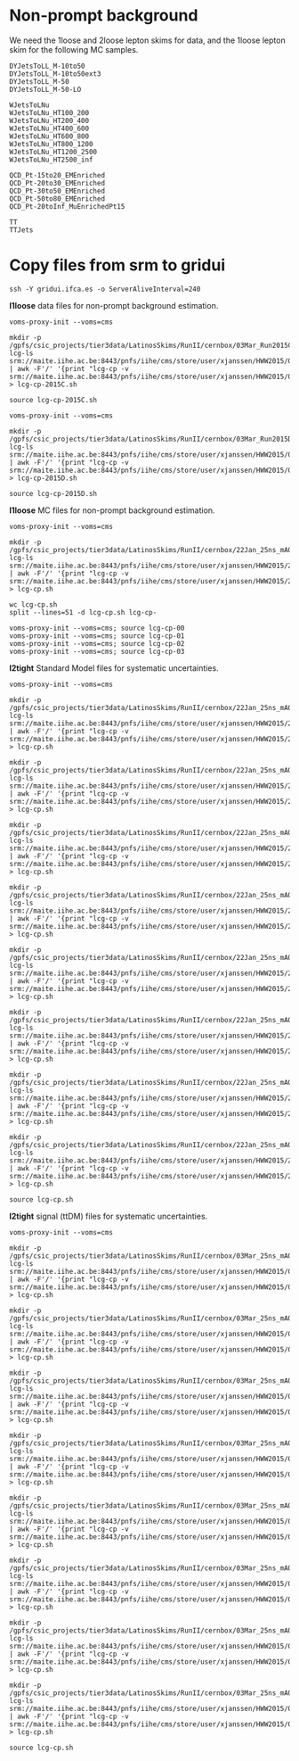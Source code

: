 Non-prompt background
====

We need the 1loose and 2loose lepton skims for data, and the 1loose lepton skim for the following MC samples.

    DYJetsToLL_M-10to50
    DYJetsToLL_M-10to50ext3
    DYJetsToLL_M-50
    DYJetsToLL_M-50-LO

    WJetsToLNu
    WJetsToLNu_HT100_200
    WJetsToLNu_HT200_400
    WJetsToLNu_HT400_600
    WJetsToLNu_HT600_800
    WJetsToLNu_HT800_1200
    WJetsToLNu_HT1200_2500
    WJetsToLNu_HT2500_inf

    QCD_Pt-15to20_EMEnriched
    QCD_Pt-20to30_EMEnriched
    QCD_Pt-30to50_EMEnriched
    QCD_Pt-50to80_EMEnriched
    QCD_Pt-20toInf_MuEnrichedPt15

    TT
    TTJets


Copy files from srm to gridui
====

    ssh -Y gridui.ifca.es -o ServerAliveInterval=240


**l1loose** data files for non-prompt background estimation.

    voms-proxy-init --voms=cms

    mkdir -p /gpfs/csic_projects/tier3data/LatinosSkims/RunII/cernbox/03Mar_Run2015C_16Dec2015/l1loose__EpTCorr/
    lcg-ls srm://maite.iihe.ac.be:8443/pnfs/iihe/cms/store/user/xjanssen/HWW2015/03Mar_Run2015C_16Dec2015/l1loose__EpTCorr | awk -F'/' '{print "lcg-cp -v srm://maite.iihe.ac.be:8443/pnfs/iihe/cms/store/user/xjanssen/HWW2015/03Mar_Run2015C_16Dec2015/l1loose__EpTCorr/"$11,"/gpfs/csic_projects/tier3data/LatinosSkims/RunII/cernbox/03Mar_Run2015C_16Dec2015/l1loose__EpTCorr/"$11}' > lcg-cp-2015C.sh

    source lcg-cp-2015C.sh

    voms-proxy-init --voms=cms

    mkdir -p /gpfs/csic_projects/tier3data/LatinosSkims/RunII/cernbox/03Mar_Run2015D_16Dec2015/l1loose__EpTCorr/
    lcg-ls srm://maite.iihe.ac.be:8443/pnfs/iihe/cms/store/user/xjanssen/HWW2015/03Mar_Run2015D_16Dec2015/l1loose__EpTCorr | awk -F'/' '{print "lcg-cp -v srm://maite.iihe.ac.be:8443/pnfs/iihe/cms/store/user/xjanssen/HWW2015/03Mar_Run2015D_16Dec2015/l1loose__EpTCorr/"$11,"/gpfs/csic_projects/tier3data/LatinosSkims/RunII/cernbox/03Mar_Run2015D_16Dec2015/l1loose__EpTCorr/"$11}' > lcg-cp-2015D.sh

    source lcg-cp-2015D.sh


**l1loose** MC files for non-prompt background estimation.

    voms-proxy-init --voms=cms

    mkdir -p /gpfs/csic_projects/tier3data/LatinosSkims/RunII/cernbox/22Jan_25ns_mAODv2_MC/MCl1loose__EpTCorr
    lcg-ls srm://maite.iihe.ac.be:8443/pnfs/iihe/cms/store/user/xjanssen/HWW2015/22Jan_25ns_mAODv2_MC/MCl1loose__EpTCorr | awk -F'/' '{print "lcg-cp -v srm://maite.iihe.ac.be:8443/pnfs/iihe/cms/store/user/xjanssen/HWW2015/22Jan_25ns_mAODv2_MC/MCl1loose__EpTCorr/"$11,"/gpfs/csic_projects/tier3data/LatinosSkims/RunII/cernbox/22Jan_25ns_mAODv2_MC/MCl1loose__EpTCorr/"$11}' > lcg-cp.sh

    wc lcg-cp.sh
    split --lines=51 -d lcg-cp.sh lcg-cp-

    voms-proxy-init --voms=cms; source lcg-cp-00
    voms-proxy-init --voms=cms; source lcg-cp-01
    voms-proxy-init --voms=cms; source lcg-cp-02
    voms-proxy-init --voms=cms; source lcg-cp-03


**l2tight** Standard Model files for systematic uncertainties.

    voms-proxy-init --voms=cms

    mkdir -p /gpfs/csic_projects/tier3data/LatinosSkims/RunII/cernbox/22Jan_25ns_mAODv2_MC/MCl2loose__hadd__bSFL2pTEff__l2tight__LepMupTup
    lcg-ls srm://maite.iihe.ac.be:8443/pnfs/iihe/cms/store/user/xjanssen/HWW2015/22Jan_25ns_mAODv2_MC/MCl2loose__hadd__bSFL2pTEff__l2tight__LepMupTup | awk -F'/' '{print "lcg-cp -v srm://maite.iihe.ac.be:8443/pnfs/iihe/cms/store/user/xjanssen/HWW2015/22Jan_25ns_mAODv2_MC/MCl2loose__hadd__bSFL2pTEff__l2tight__LepMupTup/"$11,"/gpfs/csic_projects/tier3data/LatinosSkims/RunII/cernbox/22Jan_25ns_mAODv2_MC/MCl2loose__hadd__bSFL2pTEff__l2tight__LepMupTup/"$11}' > lcg-cp.sh

    mkdir -p /gpfs/csic_projects/tier3data/LatinosSkims/RunII/cernbox/22Jan_25ns_mAODv2_MC/MCl2loose__hadd__bSFL2pTEff__l2tight__LepMupTdo
    lcg-ls srm://maite.iihe.ac.be:8443/pnfs/iihe/cms/store/user/xjanssen/HWW2015/22Jan_25ns_mAODv2_MC/MCl2loose__hadd__bSFL2pTEff__l2tight__LepMupTdo | awk -F'/' '{print "lcg-cp -v srm://maite.iihe.ac.be:8443/pnfs/iihe/cms/store/user/xjanssen/HWW2015/22Jan_25ns_mAODv2_MC/MCl2loose__hadd__bSFL2pTEff__l2tight__LepMupTdo/"$11,"/gpfs/csic_projects/tier3data/LatinosSkims/RunII/cernbox/22Jan_25ns_mAODv2_MC/MCl2loose__hadd__bSFL2pTEff__l2tight__LepMupTdo/"$11}' > lcg-cp.sh

    mkdir -p /gpfs/csic_projects/tier3data/LatinosSkims/RunII/cernbox/22Jan_25ns_mAODv2_MC/MCl2loose__hadd__bSFL2pTEff__l2tight__LepElepTup
    lcg-ls srm://maite.iihe.ac.be:8443/pnfs/iihe/cms/store/user/xjanssen/HWW2015/22Jan_25ns_mAODv2_MC/MCl2loose__hadd__bSFL2pTEff__l2tight__LepElepTup | awk -F'/' '{print "lcg-cp -v srm://maite.iihe.ac.be:8443/pnfs/iihe/cms/store/user/xjanssen/HWW2015/22Jan_25ns_mAODv2_MC/MCl2loose__hadd__bSFL2pTEff__l2tight__LepElepTup/"$11,"/gpfs/csic_projects/tier3data/LatinosSkims/RunII/cernbox/22Jan_25ns_mAODv2_MC/MCl2loose__hadd__bSFL2pTEff__l2tight__LepElepTup/"$11}' > lcg-cp.sh

    mkdir -p /gpfs/csic_projects/tier3data/LatinosSkims/RunII/cernbox/22Jan_25ns_mAODv2_MC/MCl2loose__hadd__bSFL2pTEff__l2tight__LepElepTdo
    lcg-ls srm://maite.iihe.ac.be:8443/pnfs/iihe/cms/store/user/xjanssen/HWW2015/22Jan_25ns_mAODv2_MC/MCl2loose__hadd__bSFL2pTEff__l2tight__LepElepTdo | awk -F'/' '{print "lcg-cp -v srm://maite.iihe.ac.be:8443/pnfs/iihe/cms/store/user/xjanssen/HWW2015/22Jan_25ns_mAODv2_MC/MCl2loose__hadd__bSFL2pTEff__l2tight__LepElepTdo/"$11,"/gpfs/csic_projects/tier3data/LatinosSkims/RunII/cernbox/22Jan_25ns_mAODv2_MC/MCl2loose__hadd__bSFL2pTEff__l2tight__LepElepTdo/"$11}' > lcg-cp.sh

    mkdir -p /gpfs/csic_projects/tier3data/LatinosSkims/RunII/cernbox/22Jan_25ns_mAODv2_MC/MCl2loose__hadd__bSFL2pTEff__l2tight__METup
    lcg-ls srm://maite.iihe.ac.be:8443/pnfs/iihe/cms/store/user/xjanssen/HWW2015/22Jan_25ns_mAODv2_MC/MCl2loose__hadd__bSFL2pTEff__l2tight__METup | awk -F'/' '{print "lcg-cp -v srm://maite.iihe.ac.be:8443/pnfs/iihe/cms/store/user/xjanssen/HWW2015/22Jan_25ns_mAODv2_MC/MCl2loose__hadd__bSFL2pTEff__l2tight__METup/"$11,"/gpfs/csic_projects/tier3data/LatinosSkims/RunII/cernbox/22Jan_25ns_mAODv2_MC/MCl2loose__hadd__bSFL2pTEff__l2tight__METup/"$11}' > lcg-cp.sh

    mkdir -p /gpfs/csic_projects/tier3data/LatinosSkims/RunII/cernbox/22Jan_25ns_mAODv2_MC/MCl2loose__hadd__bSFL2pTEff__l2tight__METdo
    lcg-ls srm://maite.iihe.ac.be:8443/pnfs/iihe/cms/store/user/xjanssen/HWW2015/22Jan_25ns_mAODv2_MC/MCl2loose__hadd__bSFL2pTEff__l2tight__METdo | awk -F'/' '{print "lcg-cp -v srm://maite.iihe.ac.be:8443/pnfs/iihe/cms/store/user/xjanssen/HWW2015/22Jan_25ns_mAODv2_MC/MCl2loose__hadd__bSFL2pTEff__l2tight__METdo/"$11,"/gpfs/csic_projects/tier3data/LatinosSkims/RunII/cernbox/22Jan_25ns_mAODv2_MC/MCl2loose__hadd__bSFL2pTEff__l2tight__METdo/"$11}' > lcg-cp.sh

    mkdir -p /gpfs/csic_projects/tier3data/LatinosSkims/RunII/cernbox/22Jan_25ns_mAODv2_MC/MCl2loose__hadd__bSFL2pTEff__l2tight__JESMaxup
    lcg-ls srm://maite.iihe.ac.be:8443/pnfs/iihe/cms/store/user/xjanssen/HWW2015/22Jan_25ns_mAODv2_MC/MCl2loose__hadd__bSFL2pTEff__l2tight__JESMaxup | awk -F'/' '{print "lcg-cp -v srm://maite.iihe.ac.be:8443/pnfs/iihe/cms/store/user/xjanssen/HWW2015/22Jan_25ns_mAODv2_MC/MCl2loose__hadd__bSFL2pTEff__l2tight__JESMaxup/"$11,"/gpfs/csic_projects/tier3data/LatinosSkims/RunII/cernbox/22Jan_25ns_mAODv2_MC/MCl2loose__hadd__bSFL2pTEff__l2tight__JESMaxup/"$11}' > lcg-cp.sh

    mkdir -p /gpfs/csic_projects/tier3data/LatinosSkims/RunII/cernbox/22Jan_25ns_mAODv2_MC/MCl2loose__hadd__bSFL2pTEff__l2tight__JESMaxdo
    lcg-ls srm://maite.iihe.ac.be:8443/pnfs/iihe/cms/store/user/xjanssen/HWW2015/22Jan_25ns_mAODv2_MC/MCl2loose__hadd__bSFL2pTEff__l2tight__JESMaxdo | awk -F'/' '{print "lcg-cp -v srm://maite.iihe.ac.be:8443/pnfs/iihe/cms/store/user/xjanssen/HWW2015/22Jan_25ns_mAODv2_MC/MCl2loose__hadd__bSFL2pTEff__l2tight__JESMaxdo/"$11,"/gpfs/csic_projects/tier3data/LatinosSkims/RunII/cernbox/22Jan_25ns_mAODv2_MC/MCl2loose__hadd__bSFL2pTEff__l2tight__JESMaxdo/"$11}' > lcg-cp.sh

    source lcg-cp.sh


**l2tight** signal (ttDM) files for systematic uncertainties.

    voms-proxy-init --voms=cms

    mkdir -p /gpfs/csic_projects/tier3data/LatinosSkims/RunII/cernbox/03Mar_25ns_mAODv2_MC/MCl2loose__hadd__bSFL2pTEff__l2tight__LepMupTup
    lcg-ls srm://maite.iihe.ac.be:8443/pnfs/iihe/cms/store/user/xjanssen/HWW2015/03Mar_25ns_mAODv2_MC/MCl2loose__hadd__bSFL2pTEff__l2tight__LepMupTup | awk -F'/' '{print "lcg-cp -v srm://maite.iihe.ac.be:8443/pnfs/iihe/cms/store/user/xjanssen/HWW2015/03Mar_25ns_mAODv2_MC/MCl2loose__hadd__bSFL2pTEff__l2tight__LepMupTup/"$11,"/gpfs/csic_projects/tier3data/LatinosSkims/RunII/cernbox/03Mar_25ns_mAODv2_MC/MCl2loose__hadd__bSFL2pTEff__l2tight__LepMupTup/"$11}' > lcg-cp.sh

    mkdir -p /gpfs/csic_projects/tier3data/LatinosSkims/RunII/cernbox/03Mar_25ns_mAODv2_MC/MCl2loose__hadd__bSFL2pTEff__l2tight__LepMupTdo
    lcg-ls srm://maite.iihe.ac.be:8443/pnfs/iihe/cms/store/user/xjanssen/HWW2015/03Mar_25ns_mAODv2_MC/MCl2loose__hadd__bSFL2pTEff__l2tight__LepMupTdo | awk -F'/' '{print "lcg-cp -v srm://maite.iihe.ac.be:8443/pnfs/iihe/cms/store/user/xjanssen/HWW2015/03Mar_25ns_mAODv2_MC/MCl2loose__hadd__bSFL2pTEff__l2tight__LepMupTdo/"$11,"/gpfs/csic_projects/tier3data/LatinosSkims/RunII/cernbox/03Mar_25ns_mAODv2_MC/MCl2loose__hadd__bSFL2pTEff__l2tight__LepMupTdo/"$11}' > lcg-cp.sh

    mkdir -p /gpfs/csic_projects/tier3data/LatinosSkims/RunII/cernbox/03Mar_25ns_mAODv2_MC/MCl2loose__hadd__bSFL2pTEff__l2tight__LepElepTup
    lcg-ls srm://maite.iihe.ac.be:8443/pnfs/iihe/cms/store/user/xjanssen/HWW2015/03Mar_25ns_mAODv2_MC/MCl2loose__hadd__bSFL2pTEff__l2tight__LepElepTup | awk -F'/' '{print "lcg-cp -v srm://maite.iihe.ac.be:8443/pnfs/iihe/cms/store/user/xjanssen/HWW2015/03Mar_25ns_mAODv2_MC/MCl2loose__hadd__bSFL2pTEff__l2tight__LepElepTup/"$11,"/gpfs/csic_projects/tier3data/LatinosSkims/RunII/cernbox/03Mar_25ns_mAODv2_MC/MCl2loose__hadd__bSFL2pTEff__l2tight__LepElepTup/"$11}' > lcg-cp.sh

    mkdir -p /gpfs/csic_projects/tier3data/LatinosSkims/RunII/cernbox/03Mar_25ns_mAODv2_MC/MCl2loose__hadd__bSFL2pTEff__l2tight__LepElepTdo
    lcg-ls srm://maite.iihe.ac.be:8443/pnfs/iihe/cms/store/user/xjanssen/HWW2015/03Mar_25ns_mAODv2_MC/MCl2loose__hadd__bSFL2pTEff__l2tight__LepElepTdo | awk -F'/' '{print "lcg-cp -v srm://maite.iihe.ac.be:8443/pnfs/iihe/cms/store/user/xjanssen/HWW2015/03Mar_25ns_mAODv2_MC/MCl2loose__hadd__bSFL2pTEff__l2tight__LepElepTdo/"$11,"/gpfs/csic_projects/tier3data/LatinosSkims/RunII/cernbox/03Mar_25ns_mAODv2_MC/MCl2loose__hadd__bSFL2pTEff__l2tight__LepElepTdo/"$11}' > lcg-cp.sh

    mkdir -p /gpfs/csic_projects/tier3data/LatinosSkims/RunII/cernbox/03Mar_25ns_mAODv2_MC/MCl2loose__hadd__bSFL2pTEff__l2tight__METup
    lcg-ls srm://maite.iihe.ac.be:8443/pnfs/iihe/cms/store/user/xjanssen/HWW2015/03Mar_25ns_mAODv2_MC/MCl2loose__hadd__bSFL2pTEff__l2tight__METup | awk -F'/' '{print "lcg-cp -v srm://maite.iihe.ac.be:8443/pnfs/iihe/cms/store/user/xjanssen/HWW2015/03Mar_25ns_mAODv2_MC/MCl2loose__hadd__bSFL2pTEff__l2tight__METup/"$11,"/gpfs/csic_projects/tier3data/LatinosSkims/RunII/cernbox/03Mar_25ns_mAODv2_MC/MCl2loose__hadd__bSFL2pTEff__l2tight__METup/"$11}' > lcg-cp.sh

    mkdir -p /gpfs/csic_projects/tier3data/LatinosSkims/RunII/cernbox/03Mar_25ns_mAODv2_MC/MCl2loose__hadd__bSFL2pTEff__l2tight__METdo
    lcg-ls srm://maite.iihe.ac.be:8443/pnfs/iihe/cms/store/user/xjanssen/HWW2015/03Mar_25ns_mAODv2_MC/MCl2loose__hadd__bSFL2pTEff__l2tight__METdo | awk -F'/' '{print "lcg-cp -v srm://maite.iihe.ac.be:8443/pnfs/iihe/cms/store/user/xjanssen/HWW2015/03Mar_25ns_mAODv2_MC/MCl2loose__hadd__bSFL2pTEff__l2tight__METdo/"$11,"/gpfs/csic_projects/tier3data/LatinosSkims/RunII/cernbox/03Mar_25ns_mAODv2_MC/MCl2loose__hadd__bSFL2pTEff__l2tight__METdo/"$11}' > lcg-cp.sh

    mkdir -p /gpfs/csic_projects/tier3data/LatinosSkims/RunII/cernbox/03Mar_25ns_mAODv2_MC/MCl2loose__hadd__bSFL2pTEff__l2tight__JESMaxup
    lcg-ls srm://maite.iihe.ac.be:8443/pnfs/iihe/cms/store/user/xjanssen/HWW2015/03Mar_25ns_mAODv2_MC/MCl2loose__hadd__bSFL2pTEff__l2tight__JESMaxup | awk -F'/' '{print "lcg-cp -v srm://maite.iihe.ac.be:8443/pnfs/iihe/cms/store/user/xjanssen/HWW2015/03Mar_25ns_mAODv2_MC/MCl2loose__hadd__bSFL2pTEff__l2tight__JESMaxup/"$11,"/gpfs/csic_projects/tier3data/LatinosSkims/RunII/cernbox/03Mar_25ns_mAODv2_MC/MCl2loose__hadd__bSFL2pTEff__l2tight__JESMaxup/"$11}' > lcg-cp.sh

    mkdir -p /gpfs/csic_projects/tier3data/LatinosSkims/RunII/cernbox/03Mar_25ns_mAODv2_MC/MCl2loose__hadd__bSFL2pTEff__l2tight__JESMaxdo
    lcg-ls srm://maite.iihe.ac.be:8443/pnfs/iihe/cms/store/user/xjanssen/HWW2015/03Mar_25ns_mAODv2_MC/MCl2loose__hadd__bSFL2pTEff__l2tight__JESMaxdo | awk -F'/' '{print "lcg-cp -v srm://maite.iihe.ac.be:8443/pnfs/iihe/cms/store/user/xjanssen/HWW2015/03Mar_25ns_mAODv2_MC/MCl2loose__hadd__bSFL2pTEff__l2tight__JESMaxdo/"$11,"/gpfs/csic_projects/tier3data/LatinosSkims/RunII/cernbox/03Mar_25ns_mAODv2_MC/MCl2loose__hadd__bSFL2pTEff__l2tight__JESMaxdo/"$11}' > lcg-cp.sh

    source lcg-cp.sh
